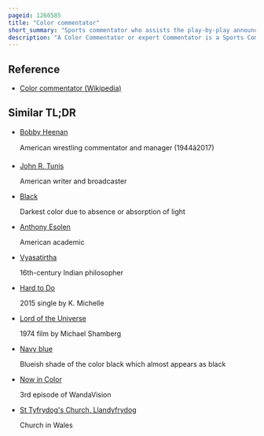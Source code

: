 ```yaml
---
pageid: 1260585
title: "Color commentator"
short_summary: "Sports commentator who assists the play-by-play announcer"
description: "A Color Commentator or expert Commentator is a Sports Commentator who assists the main Commentator typically by filling in when Play is not in Progress. A Person may also be referred to as an Analyst or Summariser. The Color Analyst and the main Commentator often exchange freely Comments throughout the Broadcast if the main Commentator does not formally describe the Action. The Color Commentator provides expert Analysis and Background Information, such as Statistics, Strategy, and Injury Reports on the Teams and Athletes, and occasionally anecdotes or light Humor. Color Commentators are often former Athletes or Coaches of the Sport being Broadcast."
---
```


## Reference

- [Color commentator (Wikipedia)](https://en.wikipedia.org/?curid=1260585)

## Similar TL;DR

- [Bobby Heenan](/tldr/en/bobby-heenan)

  American wrestling commentator and manager (1944â2017)

- [John R. Tunis](/tldr/en/john-r-tunis)

  American writer and broadcaster

- [Black](/tldr/en/black)

  Darkest color due to absence or absorption of light

- [Anthony Esolen](/tldr/en/anthony-esolen)

  American academic

- [Vyasatirtha](/tldr/en/vyasatirtha)

  16th-century Indian philosopher

- [Hard to Do](/tldr/en/hard-to-do)

  2015 single by K. Michelle

- [Lord of the Universe](/tldr/en/lord-of-the-universe)

  1974 film by Michael Shamberg

- [Navy blue](/tldr/en/navy-blue)

  Blueish shade of the color black which almost appears as black

- [Now in Color](/tldr/en/now-in-color)

  3rd episode of WandaVision

- [St Tyfrydog's Church, Llandyfrydog](/tldr/en/st-tyfrydogs-church-llandyfrydog)

  Church in Wales
